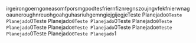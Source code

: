 irgeirongoerngoneasomfporsmgpodtesfriernfiznregnszoujngvfekfnierwnagoauneroughnreuohgoahguhasriuhgemngiejgijegjeTeste Planejado`0Teste Planejado`0Teste Planejado`0Teste Planejado`0Teste Planejado`0Teste Planejado`0Teste Planejado`0Teste Planejado`0Teste Planejado`0Teste Planejado`0Teste Planejado`0Teste Planejado`1